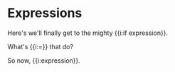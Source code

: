 # Expressions

Here's we'll finally get to the mighty {{i:if expression}}.

What's {{i:=}} that do?

So now, {{i:expression}}.
